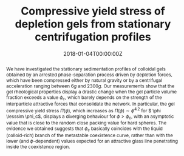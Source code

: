 ---
title: "Compressive yield stress of depletion gels from stationary centrifugation profiles"
authors:
- admin
- Stefano Buzzaccaro
- Roberto Piazza
#author_notes:
#- "Department of Chemistry, Material Science, and Chemical Engineering “G. Natta”, Politecnico di Milano, Piazza Leonardo da Vinci 32, 20133 Milano, Italy"
#- "Department of Chemistry, Material Science, and Chemical Engineering “G. Natta”, Politecnico di Milano, Piazza Leonardo da Vinci 32, 20133 Milano, Italy"
#- "Department of Chemistry, Material Science, and Chemical Engineering “G. Natta”, Politecnico di Milano, Piazza Leonardo da Vinci 32, 20133 Milano, Italy"
date: "2018-01-04T00:00:00Z"
doi: "10.1088/1361-648X/aaa2d1"

# Schedule page publish date (NOT publication's date).
publishDate: "2017-01-01T00:00:00Z"

# Publication type.
# Legend: 0 = Uncategorized; 1 = Conference paper; 2 = Journal article;
# 3 = Preprint / Working Paper; 4 = Report; 5 = Book; 6 = Book section;
# 7 = Thesis; 8 = Patent
publication_types: ["article-journal"]

# Publication name and optional abbreviated publication name.
publication: "*Journal of Physics: Condensed Matter* **30**, 044005"
publication_short: "*J. Phys.: Condens. Matter* **30**, 044005"

abstract: We have investigated the stationary sedimentation profiles of colloidal gels obtained by an arrested phase-separation process driven by depletion forces, which have been compressed either by natural gravity or by a centrifugal acceleration ranging between 6$g$ and 2300$g$. Our measurements show that the gel rheological properties display a drastic change when the gel particle volume fraction exceeds a value $\phi_c$, which barely depends on the strength of the interparticle attractive forces that consolidate the network. In particular, the gel compressive yield stress $\Pi(\phi)$, which increases as $\Pi(\phi) \sim \phi^{4.2}$ for $ \phi \lesssim \phi_c$, displays a diverging behaviour for $\phi>\phi_c$, with an asymptotic value that is close to the random close packing value for hard spheres. The evidence we obtained suggests that $\phi_c$ basically coincides with the liquid (colloid-rich) branch of the metastable coexistence curve, rather than with the lower (and $\phi$-dependent) values expected for an attractive glass line penetrating inside the coexistence region.

# Summary. An optional shortened abstract.
summary:

tags:
- Sedimentation
- Gels
featured: false

links:
#- name: 
#  url: 
url_pdf: "publication/Lattuada_2018_J._Phys.__Condens._Matter_30_044005.pdf"
#url_code: ''
#url_dataset: ''
#url_poster: ''
#url_project: ''
#url_slides: ''
#url_source: ''
#url_video: ''

# Featured image
# To use, add an image named `featured.jpg/png` to your page's folder. 
image:
  caption: ''
  focal_point: ""
  preview_only: false

# Associated Projects (optional).
#   Associate this publication with one or more of your projects.
#   Simply enter your project's folder or file name without extension.
#   E.g. `internal-project` references `content/project/internal-project/index.md`.
#   Otherwise, set `projects: []`.
projects: []

# Slides (optional).
#   Associate this publication with Markdown slides.
#   Simply enter your slide deck's filename without extension.
#   E.g. `slides: "example"` references `content/slides/example/index.md`.
#   Otherwise, set `slides: ""`.
slides:

# Comments (optional).
#   Enable comments in the page.
commentable: true
---
